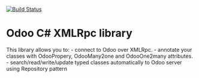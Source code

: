 [![Build Status](https://travis-ci.org/mathi123/dotnet.svg?branch=test)](https://travis-ci.org/mathi123/dotnet)

# Odoo C# XMLRpc library

This library allows you to:
	- connect to Odoo over XMLRpc.
	- annotate your classes with OdooPropery, OdooMany2one and OdooOne2many attributes.
	- search/read/write/update typed classes automatically to Odoo server using Repository pattern 


